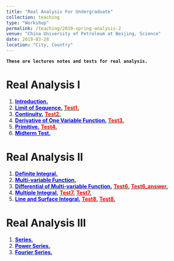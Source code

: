 ```yaml
---
title: "Real Analysis For Undergraduate"
collection: teaching
type: "Workshop"
permalink: /teaching/2019-spring-analysis-2
venue: "China University of Petroleum at Beijing, Science"
date: 2019-03-28
location: "City, Country"
---
```

**`These are lectures notes and tests for real analysis.`**


Real Analysis I
======
1. [<span style="color:blue">**Introduction.**</span>](http://wuguoning.github.io/files/introduction.pdf)
2. [<span style="color:blue">**Limit of Sequence.**</span>](http://wuguoning.github.io/files/limits.pdf)
  [<span style="color:red">**Test1.**</span>](http://wuguoning.github.io/files/test1.pdf)
3. [<span style="color:blue">**Continuity.**</span>](http://wuguoning.github.io/files/continuity.pdf)
  [<span style="color:red">**Test2.**</span>](http://wuguoning.github.io/files/test2.pdf)
4. [<span style="color:blue">**Derivative of One Variable Function.**</span>](http://wuguoning.github.io/files/derivative.pdf)
  [<span style="color:red">**Test3.**</span>](http://wuguoning.github.io/files/test3.pdf)
5. [<span style="color:blue">**Primitive.**</span>](http://wuguoning.github.io/files/primitive.pdf)
  [<span style="color:red">**Test4.**</span>](http://wuguoning.github.io/files/test4.pdf)
6. [<span style="color:blue">**Midterm Test.**</span>](http://wuguoning.github.io/files/midtermtest18-19-1.pdf)

Real Analysis II
======
1. [<span style="color:blue">**Definite Integral.**</span>](http://wuguoning.github.io/files/integral.pdf)
2. [<span style="color:blue">**Multi-variable Function.**</span>](http://wuguoning.github.io/files/mul_var_fun.pdf)
3. [<span style="color:blue">**Differential of Multi-variable Function.**</span>](http://wuguoning.github.io/files/diff_multi_var.pdf)
  [<span style="color:red">**Test6.**</span>](http://wuguoning.github.io/files/test6.pdf)
  [<span style="color:red">**Test6_answer.**</span>](http://wuguoning.github.io/files/mulvar_diff_test_ans.pdf)
4. [<span style="color:blue">**Multiple Integral.**</span>](http://wuguoning.github.io/files/mul_int.pdf)
  [<span style="color:red">**Test7.**</span>](http://wuguoning.github.io/files/mul_int_test.pdf)
  [<span style="color:red">**Test7.**</span>](http://wuguoning.github.io/files/mulvar_int_test_ans.pdf)
5. [<span style="color:blue">**Line and Surface Integral.**</span>](http://wuguoning.github.io/files/line_and_surface.pdf)
  [<span style="color:red">**Test8.**</span>](http://wuguoning.github.io/files/line_surface_int_test.pdf)
  [<span style="color:red">**Test8.**</span>](http://wuguoning.github.io/files/lineSurface_test_ans.pdf)


Real Analysis III
======
1. [<span style="color:blue">**Series.**</span>](http://wuguoning.github.io/files/series.pdf)
2. [<span style="color:blue">**Power Series.**</span>](http://wuguoning.github.io/files/powerSeries.pdf)
3. [<span style="color:blue">**Fourier Series.**</span>](http://wuguoning.github.io/files/fourierSeries.pdf)


